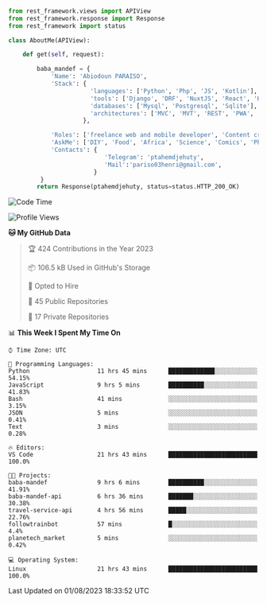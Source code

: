 ###
```python
from rest_framework.views import APIView
from rest_framework.response import Response
from rest_framework import status

class AboutMe(APIView):

    def get(self, request):

        baba_mandef = {
            'Name': 'Abiodoun PARAISO',
            'Stack': {
                       'languages': ['Python', 'Php', 'JS', 'Kotlin'],
                       'tools': ['Django', 'DRF', 'NuxtJS', 'React', 'Kotlin', 'Electron'],
                       'databases': ['Mysql', 'Postgresql', 'Sqlite'],
                       'architectures': ['MVC', 'MVT', 'REST', 'PWA', 'SPA', 'MicroServices']
                     },

            'Roles': ['freelance web and mobile developer', 'Content creator', 'Teacher', 'Mentor'],
            'AskMe': ['DIY', 'Food', 'Africa', 'Science', 'Comics', 'Photography', 'Tech', 'Programming'],
            'Contacts': {
                           'Telegram': 'ptahemdjehuty',
                           'Mail':'pariso03henri@gmail.com',
                        }
         }
        return Response(ptahemdjehuty, status=status.HTTP_200_OK)

```                    

<!--START_SECTION:waka-->
![Code Time](http://img.shields.io/badge/Code%20Time-716%20hrs%2011%20mins-blue)

![Profile Views](http://img.shields.io/badge/Profile%20Views-0-blue)

**🐱 My GitHub Data** 

> 🏆 424 Contributions in the Year 2023
 > 
> 📦 106.5 kB Used in GitHub's Storage 
 > 
> 💼 Opted to Hire
 > 
> 📜 45 Public Repositories 
 > 
> 🔑 17 Private Repositories  
 > 
📊 **This Week I Spent My Time On** 

```text
⌚︎ Time Zone: UTC

💬 Programming Languages: 
Python                   11 hrs 45 mins      █████████████░░░░░░░░░░░░   54.15% 
JavaScript               9 hrs 5 mins        ██████████░░░░░░░░░░░░░░░   41.83% 
Bash                     41 mins             ░░░░░░░░░░░░░░░░░░░░░░░░░   3.15% 
JSON                     5 mins              ░░░░░░░░░░░░░░░░░░░░░░░░░   0.41% 
Text                     3 mins              ░░░░░░░░░░░░░░░░░░░░░░░░░   0.28%

🔥 Editors: 
VS Code                  21 hrs 43 mins      █████████████████████████   100.0%

🐱‍💻 Projects: 
baba-mandef              9 hrs 6 mins        ██████████░░░░░░░░░░░░░░░   41.91% 
baba-mandef-api          6 hrs 36 mins       ███████░░░░░░░░░░░░░░░░░░   30.38% 
travel-service-api       4 hrs 56 mins       █████░░░░░░░░░░░░░░░░░░░░   22.76% 
followtrainbot           57 mins             █░░░░░░░░░░░░░░░░░░░░░░░░   4.4% 
planetech_market         5 mins              ░░░░░░░░░░░░░░░░░░░░░░░░░   0.42%

💻 Operating System: 
Linux                    21 hrs 43 mins      █████████████████████████   100.0%

```


 Last Updated on 01/08/2023 18:33:52 UTC
<!--END_SECTION:waka-->
